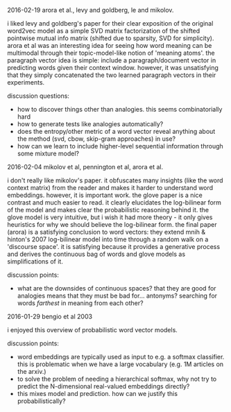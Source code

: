 2016-02-19 arora et al., levy and goldberg, le and mikolov.

i liked levy and goldberg's paper for their clear exposition of the original word2vec model as a simple SVD matrix factorization of the shifted pointwise mutual info matrix (shifted due to sparsity, SVD for simplicity). arora et al was an interesting idea for seeing how word meaning can be multimodal through their topic-model-like notion of 'meaning atoms'. the paragraph vector idea is simple: include a paragraph/document vector in predicting words given their context window. however, it was unsatisfying that they simply concatenated the two learned paragraph vectors in their experiments.

discussion questions:
* how to discover things other than analogies. this seems combinatorially hard
* how to generate tests like analogies automatically?
* does the entropy/other metric of a word vector reveal anything about the method (svd, cbow, skip-gram approaches) in use?
* how can we learn to include higher-level sequential information through some mixture model?

2016-02-04 mikolov et al, pennington et al, arora et al.

i don't really like mikolov's paper. it obfuscates many insights (like the word context matrix) from the reader and makes it harder to understand word embeddings. however, it is important work. the glove paper is a nice contrast and much easier to read. it clearly elucidates the log-bilinear form of the model and makes clear the probabilistic reasoning behind it. the glove model is very intuitive, but i wish it had more theory - it only gives heuristics for why we should believe the log-bilinear form. the final paper (arora) is a satisfying conclusion to word vectors: they extend mnih & hinton's 2007 log-bilinear model into time through a random walk on a 'discourse space'. it is satisfying because it provides a generative process and derives the continuous bag of words and glove models as simplifications of it.

discussion points:
* what are the downsides of continuous spaces? that they are good for analogies means that they must be bad for... antonyms? searching for words *farthest* in meaning from each other? 

2016-01-29 bengio et al 2003

i enjoyed this overview of probabilistic word vector models.

discussion points:

* word embeddings are typically used as input to e.g. a softmax classifier. this is problematic when we have a large vocabulary (e.g. 1M articles on the arxiv.)
* to solve the problem of needing a hierarchical softmax, why not try to predict the N-dimensional real-valued embeddings directly?
* this mixes model and prediction. how can we justify this probabilistically?